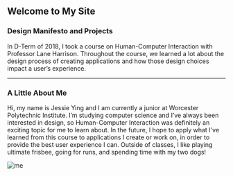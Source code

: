 ## Welcome to My Site
    

### Design Manifesto and Projects

In D-Term of 2018, I took a course on Human-Computer Interaction with Professor Lane Harrison. Throughout the course, we learned a lot about the design process of creating applications and how those design choices impact a user’s experience. 

* * *

### A Little About Me

Hi, my name is Jessie Ying and I am currently a junior at Worcester Polytechnic Institute. I’m studying computer science and I’ve always been interested in design, so Human-Computer Interaction was definitely an exciting topic for me to learn about. In the future, I hope to apply what I've learned from this course to applications I create or work on, in order to provide the best user experience I can. Outside of classes, I like playing ultimate frisbee, going for runs, and spending time with my two dogs! 

![me](https://jessieying.github.io/design-manifesto/images/jessie-ying.png)




